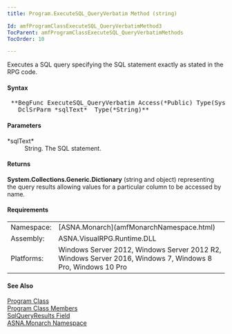 ```yaml
---
title: Program.ExecuteSQL_QueryVerbatim Method (string)

Id: amfProgramClassExecuteSQL_QueryVerbatimMethod3
TocParent: amfProgramClassExecuteSQL_QueryVerbatimMethods
TocOrder: 10

---
```


Executes a SQL query specifying the SQL statement exactly as stated in the RPG code.
<!-- start -->

#### Syntax
<pre class="syntax"> **BegFunc ExecuteSQL_QueryVerbatim Access(*Public) Type(System.Collections.Generic.Dictionary)
   DclSrParm *sqlText*  Type(*String)**       </pre>

#### Parameters
<dl>
        <dt>
 *sqlText* 
        </dt>
        <dd>String. The SQL statement.</dd>
</dl>

#### Returns
**System.Collections.Generic.Dictionary** (string and object) representing the query results allowing values for a particular column to be accessed by name.
<!-- -->

 <!-- start -->

#### Requirements
<table class="dttable" cellspacing="0" cellpadding="4" width="60%">
           <colgroup>
            <col width="15%" style="font-weight:bold" />
            <col width="85%" />
          </colgroup>
          <tr>
            <td>Namespace:</td>
            <td>[ASNA.Monarch](amfMonarchNamespace.html)</td>
          </tr>
          <tr>
            <td>Assembly:</td>
            <td>ASNA.VisualRPG.Runtime.DLL</td>
          </tr>
         <tr>
            <td>Platforms:</td>
            <td> Windows Server 2012, Windows Server 2012 R2, Windows Server 2016, Windows 7, Windows 8 Pro, Windows 10 Pro</td>
         </tr>
</table>

<!-- end -->

#### See Also
[Program Class](amfProgramClass.html) <br /> [Program Class Members](amfProgramClassMembers.html) <br /> [ SqlQueryResults Field](amfProgramClassSqlQueryResultsField.html) <br /> [ASNA.Monarch Namespace](amfMonarchNamespace.html) 
